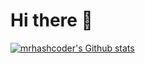 # Hi there 👋
[![mrhashcoder's Github stats](https://github-readme-stats.vercel.app/api?username=mrhashcoder&show_icons=true&theme=synthwave)](https://mrhashcoder.xyz)
